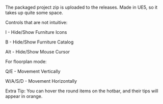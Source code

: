 The packaged project zip is uploaded to the releases. Made in UE5, so it takes up quite some space.


Controls that are not intuitive:

I   - Hide/Show Furniture Icons

B   - Hide/Show Furniture Catalog

Alt - Hide/Show Mouse Cursor


For floorplan mode:

Q/E       - Movement Vertically

W/A/S/D   - Movement Horizontally

Extra Tip: You can hover the round items on the hotbar, and their tips will appear in orange.
